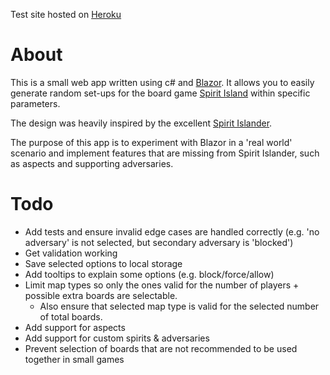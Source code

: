 Test site hosted on [Heroku](https://spirit-island-randomiser.herokuapp.com/)

# About

This is a small web app written using c# and [Blazor](https://docs.microsoft.com/en-us/aspnet/core/blazor/?view=aspnetcore-6.0).
It allows you to easily generate random set-ups for the board game [Spirit Island](https://www.boardgamegeek.com/boardgame/162886/spirit-island) within specific parameters. 

The design was heavily inspired by the excellent [Spirit Islander](https://www.spiritislander.com/).

The purpose of this app is to experiment with Blazor in a 'real world' scenario and implement features that are missing from Spirit Islander, such as aspects and supporting adversaries.

# Todo

- Add tests and ensure invalid edge cases are handled correctly (e.g. 'no adversary' is not selected, but secondary adversary is 'blocked') 
- Get validation working
- Save selected options to local storage
- Add tooltips to explain some options (e.g. block/force/allow)
- Limit map types so only the ones valid for the number of players + possible extra boards are selectable.
  - Also ensure that selected map type is valid for the selected number of total boards.
- Add support for aspects
- Add support for custom spirits & adversaries
- Prevent selection of boards that are not recommended to be used together in small games

